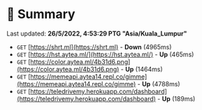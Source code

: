 # 📖 Summary
Last updated: **26/5/2022, 4:53:29 PTG "Asia/Kuala_Lumpur"**

- `GET` [https://shrt.ml](https://shrt.ml) - **Down** (4965ms)
- `GET` [https://hst.aytea.ml/](https://hst.aytea.ml/) - **Up** (465ms)
- `GET` [https://color.aytea.ml/4b31d6.png](https://color.aytea.ml/4b31d6.png) - **Up** (1464ms)
- `GET` [https://memeapi.aytea14.repl.co/gimme](https://memeapi.aytea14.repl.co/gimme) - **Up** (4788ms)
- `GET` [https://teledrivemy.herokuapp.com/dashboard](https://teledrivemy.herokuapp.com/dashboard) - **Up** (189ms)
